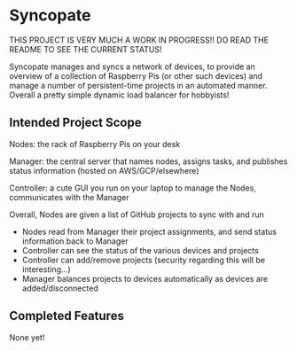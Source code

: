 # Syncopate

THIS PROJECT IS VERY MUCH A WORK IN PROGRESS!! DO READ THE README TO SEE THE CURRENT STATUS!

Syncopate manages and syncs a network of devices, to provide an overview of a collection of Raspberry Pis (or other such devices) and manage a number of persistent-time projects in an automated manner. Overall a pretty simple dynamic load balancer for hobbyists!

## Intended Project Scope
Nodes: the rack of Raspberry Pis on your desk

Manager: the central server that names nodes, assigns tasks, and publishes status information (hosted on AWS/GCP/elsewhere)

Controller: a cute GUI you run on your laptop to manage the Nodes, communicates with the Manager

Overall, Nodes are given a list of GitHub projects to sync with and run
- Nodes read from Manager their project assignments, and send status information back to Manager
- Controller can see the status of the various devices and projects
- Controller can add/remove projects (security regarding this will be interesting...)
- Manager balances projects to devices automatically as devices are added/disconnected

## Completed Features
None yet!
